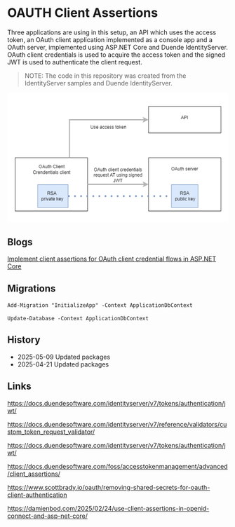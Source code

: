 # OAUTH Client Assertions

Three applications are using in this setup, an API which uses the access token, an OAuth client application implemented as a console app and a OAuth server, implemented using ASP.NET Core and Duende IdentityServer. OAuth client credentials is used to acquire the access token and the signed JWT is used to authenticate the client request.

> NOTE: The code in this repository was created from the IdentityServer samples and Duende IdentityServer.

![flow](https://github.com/damienbod/OAuthClientAssertions/blob/main/images/OAuthCCSignedJWTAssertion.png)

## Blogs

[Implement client assertions for OAuth client credential flows in ASP.NET Core](https://damienbod.com/2025/04/21/implement-client-assertions-for-oauth-client-credential-flows-in-asp-net-core/)

## Migrations

```
Add-Migration "InitializeApp" -Context ApplicationDbContext
```

```
Update-Database -Context ApplicationDbContext
```

## History

- 2025-05-09 Updated packages
- 2025-04-21 Updated packages

## Links

https://docs.duendesoftware.com/identityserver/v7/tokens/authentication/jwt/

https://docs.duendesoftware.com/identityserver/v7/reference/validators/custom_token_request_validator/

https://docs.duendesoftware.com/identityserver/v7/tokens/authentication/jwt/

https://docs.duendesoftware.com/foss/accesstokenmanagement/advanced/client_assertions/

https://www.scottbrady.io/oauth/removing-shared-secrets-for-oauth-client-authentication

https://damienbod.com/2025/02/24/use-client-assertions-in-openid-connect-and-asp-net-core/
